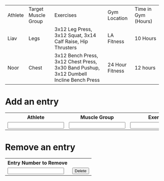 <table id="gymTable">
    <tr>
        <td>Athlete</td>
        <td>Target Muscle Group</td>
        <td>Exercises</td>
        <td>Gym Location</td>
        <td>Time in Gym (Hours)</td>
    </tr>
    <tr>
        <td>Liav</td>
        <td>Legs</td>
        <td>3x12 Leg Press, 3x12 Squat, 3x14 Calf Raise, Hip Thrusters</td>
        <td>LA Fitness</td>
        <td>10 Hours</td>
    </tr>
    <tr>
        <td>Noor</td>
        <td>Chest</td>
        <td>3x12 Bench Press, 3x12 Chest Press, 3x30 Band Pushup, 3x12 Dumbell Incline Bench Press</td>
        <td>24 Hour Fitness</td>
        <td>12 hours</td>
    </tr>
</table>


# Add an entry
<table>
    <tr>
        <th><label for="athlete">Athlete</label></th>
        <th><label for="muscle">Muscle Group</label></th>
        <th><label for="exercise">Exercise</label></th>
        <th><label for="location">Gym Location</label></th>
        <th><label for="hours">Hours in the Gym</label></th>
    </tr>
    <tr>
        <td><input type="text" name="athlete" id="athlete" required></td>
        <td><input type="text" name="muscle" id="muscle" required></td>
        <td><input type="text" name="exercise" id="exercise" required></td>
        <td><input type="text" name="location" id="location" required></td>
        <td><input type="text" name="hours" id="hours" required></td>
        <td ><button onclick="create_Entry()">Add</button></td>
    </tr>
</table>

# Remove an entry
<table>
    <tr>
        <th><label for="num">Entry Number to Remove</label></th>
    </tr>
    <tr>
        <td><input type="number" name="num" id="num" required></td>
        <td ><button onclick="delete_Entry()">Delete</button></td>
    </tr>
</table>

<script>
function create_Entry() {
  var table = document.getElementById("gymTable");
  var row = table.insertRow(1);
  var cell1 = row.insertCell(0);
  var cell2 = row.insertCell(1);
  var cell3 = row.insertCell(2);
  var cell4 = row.insertCell(3);
  var cell5 = row.insertCell(4);
  cell1.innerHTML = document.getElementById("athlete").value;
  cell2.innerHTML = document.getElementById("muscle").value;
  cell3.innerHTML = document.getElementById("exercise").value;
  cell4.innerHTML = document.getElementById("location").value;
  cell5.innerHTML = document.getElementById("hours").value;
}

function delete_Entry() {
    var table = document.getElementById("gymTable");
    document.getElementsByTagName("tr")[document.getElementById("num").value].remove();
}

</script>